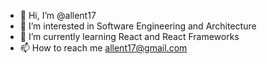 - 👋 Hi, I’m @allent17
- 👀 I’m interested in Software Engineering and Architecture
- 🌱 I’m currently learning React and React Frameworks
- 📫 How to reach me allent17@gmail.com

<!---
allent17/allent17 is a ✨ special ✨ repository because its `README.md` (this file) appears on your GitHub profile.
You can click the Preview link to take a look at your changes.
--->
